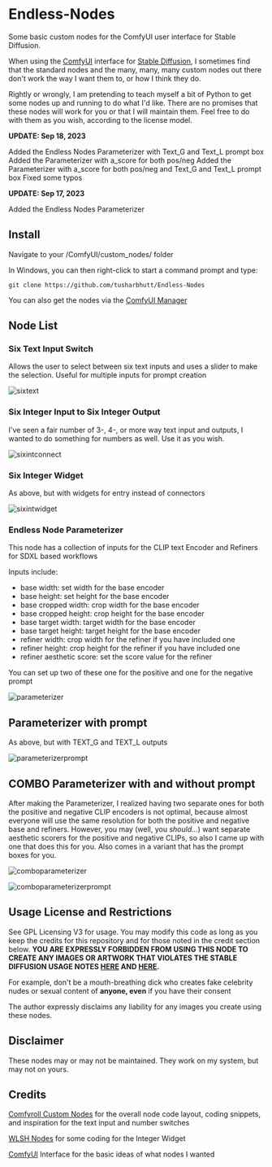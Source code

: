 # Endless-Nodes
Some basic custom nodes for the ComfyUI user interface for Stable Diffusion.

When using the [ComfyUI](https://github.com/comfyanonymous/ComfyUI) interface for [Stable Diffusion](https://github.com/Stability-AI/stablediffusion), I sometimes find that the standard nodes and the many, many, many custom nodes out there don't work the way I want them to, or how I think they do.

Rightly or wrongly, I am pretending to teach myself a bit of Python to get some nodes up and running to do what I'd like.  There are no promises that these nodes will work for you or that I will maintain them.  Feel free to do with them as you wish, according to the license model.

**UPDATE: Sep 18, 2023**

Added the Endless Nodes Parameterizer with Text_G and Text_L prompt box
Added the Parameterizer with a_score for both pos/neg
Added the Parameterizer with a_score for both pos/neg and Text_G and Text_L prompt box
Fixed some typos


**UPDATE: Sep 17, 2023**

Added the Endless Nodes Parameterizer


## Install

Navigate to your /ComfyUI/custom_nodes/ folder 

In Windows, you can then right-click to start a command prompt and type:

`git clone https://github.com/tusharbhutt/Endless-Nodes`

You can also get the nodes via the [ComfyUI Manager](https://github.com/ltdrdata/ComfyUI-Manager)

## Node List

### Six Text Input Switch
Allows the user to select between six text inputs and uses a slider to make the selection.  Useful for multiple inputs for prompt creation


![sixtext](./img/sixtext.png)


### Six Integer Input to Six Integer Output
I've seen a fair number of 3-, 4-, or more way text input and outputs, I wanted to do something for numbers as well.  Use it as you wish.

![sixintconnect](./img/sixintconnect.png)

### Six Integer Widget
As above, but with widgets for entry instead of connectors

![sixintwidget](./img/sixintwidget.png)

### Endless Node Parameterizer 

This node has a collection of inputs for the CLIP text Encoder and Refiners for SDXL based workflows

Inputs include:

- base width: set width for the base encoder
- base height: set height for the base encoder
- base cropped width: crop width for the base encoder
- base cropped height: crop height for the base encoder
- base target width: target width for the base encoder
- base target height: target height for the base encoder
- refiner width: crop width for the refiner if you have included one
- refiner height: crop height for the refiner if you have included one
- refiner aesthetic score: set the score value for the refiner

You can set up two of these one for the positive and one for the negative prompt

![parameterizer](./img/parameterizer.png)

## Parameterizer with prompt

As above, but with TEXT_G and TEXT_L  outputs

![parameterizerprompt](./img/parameterizerprompt.png)

## COMBO Parameterizer with and without prompt

After making the Parameterizer, I realized having two separate ones for both the positive and negative CLIP encoders is not optimal, because almost everyone will use the same resolution for both the positive and negative base and refiners.  However, you may (well, you *should…*) want separate aesthetic scorers for the positive and negative CLIPs, so also I came up with one that does this for you.  Also comes in a variant that has the prompt boxes for you.

![comboparameterizer](./img/comboparameterizer.png)

![comboparameterizerprompt](./img/comboparameterizerprompt.png)

## Usage License and Restrictions

See GPL Licensing V3 for usage.  You may modify this code as long as you keep the credits for this repository and for those noted in the credit section below.  **YOU ARE EXPRESSLY FORBIDDEN FROM USING THIS NODE TO CREATE ANY IMAGES OR ARTWORK THAT VIOLATES THE STABLE DIFFUSION USAGE NOTES [HERE](https://huggingface.co/stabilityai/stable-diffusion-2#misuse-malicious-use-and-out-of-scope-use) AND [HERE](https://huggingface.co/stabilityai/stable-diffusion-2#misuse-and-malicious-use).**

For example, don't be a mouth-breathing dick who creates fake celebrity nudes or sexual content of **anyone, even** if you have their consent

The author expressly disclaims any liability for any images you create using these nodes.

## Disclaimer

These nodes may or may not be maintained.  They work on my system, but may not on yours.  

## Credits

[Comfyroll Custom Nodes](https://github.com/RockOfFire/ComfyUI_Comfyroll_CustomNode) for the overall node code layout, coding snippets,  and inspiration for the text input and number switches


 [WLSH Nodes](https://github.com/wallish77/wlsh_nodes) for some coding for the Integer Widget
 

[ComfyUI](https://github.com/comfyanonymous/ComfyUI) Interface for the basic ideas of what nodes I wanted
